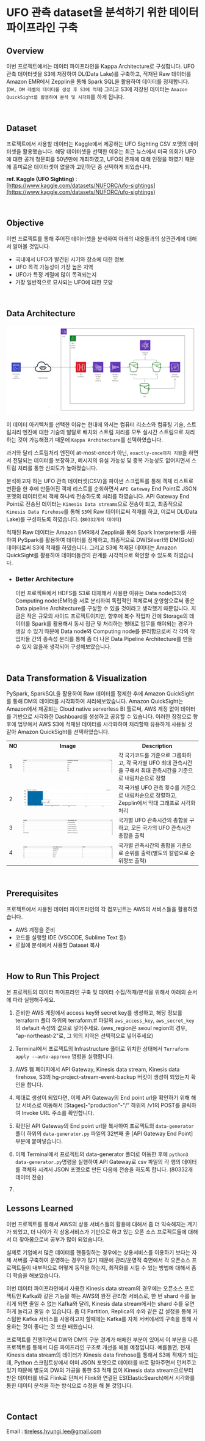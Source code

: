 # **UFO 관측 dataset을 분석하기 위한 데이터 파이프라인 구축**

## **Overview**

이번 프로젝트에서는 데이터 파이프라인을 Kappa Architecture로 구성합니다. UFO 관측 데이터셋을 S3에 저장하여 DL(Data Lake)를 구축하고, 적재된 Raw 데이터를 Amazon EMR에서 Zepplin을 통해 Spark SQL을 활용하여 데이터를 정제합니다. (`DW, DM 레벨의 데이터를 생성 후 S3에 적재`) 그리고 S3에 저장된 데이터는 `Amazon QuickSight를 활용하여 분석 및 시각화`를 하게 됩니다.

<br/>

## **Dataset**

프로젝트에서 사용할 데이터는 Kaggle에서 제공하는 UFO Sighting CSV 포멧의 데이터셋을 활용했습니다. 해당 데이터셋을 선택한 이유는 최근 뉴스에서 미국 의회가 UFO에 대한 공개 청문회를 50년만에 개최하였고, UFO의 존재에 대해 인정을 하였기 때문에 흥미로운 데이터셋이 없을까 고민하던 중 선택하게 되었습니다.

**ref. Kaggle (UFO Sighting)** : [https://www.kaggle.com/datasets/NUFORC/ufo-sightings](https://www.kaggle.com/datasets/NUFORC/ufo-sightings)

<br/>

## **Objective**

이번 프로젝트를 통해 주어진 데이터셋을 분석하여 아래의 내용들과의 상관관계에 대해서 알아볼 것입니다.

- 국내에서 UFO가 발견된 시기와 장소에 대한 정보
- UFO 목격 가능성이 가장 높은 지역
- UFO가 특정 계절에 많이 목격되는지
- 가장 일반적으로 묘사되는 UFO에 대한 모양

<br/>

## **Data Architecture**

![Example architecture image](assets/220621_ufo_dataset_analysis_aws_topology.png)


이 데이터 아키텍처를 선택한 이유는 현대에 와서는 컴퓨터 리소스와 컴퓨팅 기술, 스트림처리 엔진에 대한 기술의 발달로 배치와 스트림 처리를 모두 실시간 스트림으로 처리하는 것이 가능해졌기 때문에 `Kappa Architecture`를 선택하였습니다.

과거와 달리 스트림처리 엔진이 at-most-once가 아닌, `exactly-once까지 지원`을 하면서 전달되는 데이터를 보장하고, 메시지의 유실 가능성 및 중복 가능성도 없어지면서 스트림 처리를 통한 신뢰도가 높아졌습니다.

분석하고자 하는 UFO 관측 데이터셋(CSV)을 파이썬 스크립트를 통해 객체 리스트로 변환을 한 후에 만들어진 객체 리스트를 순회하면서 `API Gateway` End Point로 JSON 포멧의 데이터로써 객체 하나씩 전송하도록 처리를 하였습니다. API Gateway End Point로 전송된 데이터는 `Kinesis Data streams`으로 전송이 되고, 최종적으로 `Kinesis Data Firehose`를 통해 `S3`에 Raw 데이터로써 적재를 하고, 이로써 DL(Data Lake)를 구성하도록 하였습니다. (`80332개의 데이터`)

적재된 Raw 데이터는 Amazon EMR에서 Zepplin을 통해 Spark Interpreter를 사용하여 PySpark를 활용하여 데이터를 정제하고, 최종적으로 DW(Silver)와 DM(Gold) 데이터로써 S3에 적재를 하였습니다. 그리고 S3에 적재된 데이터는 Amazon QuickSight를 활용하여 데이터들간의 관계를 시각적으로 확인할 수 있도록 하였습니다.

- ### **Better Architecture**

    이번 프로젝트에서 HDFS를 S3로 대체해서 사용한 이유는 Data node(S3)와 Computing node(EMR)을 서로 분리하여 독립적인 객체로써 운영함으로써 좋은 Data pipeline Architecture를 구성할 수 있을 것이라고 생각했기 때문입니다.
    지금은 작은 규모의 사이드 프로젝트이지만, 향후에 복수 작업자 간에 Storage의 데이터를 Spark를 활용해서 동시 접근 및 처리하는 형태로 업무를 해야되는 경우가 생길 수 있기 때문에 Data node와 Computing node를 분리함으로써 각 각의 작업자들 간의 종속성 분리를 통해 좀 더 나은 Data Pipeline Architecture를 만들 수 있지 않을까 생각되어 구성해보았습니다. 

<br/>

## **Data Transformation & Visualization**

PySpark, SparkSQL을 활용하여 Raw 데이터를 정제한 후에 Amazon QuickSight를 통해 DM의 데이터를 시각화하여 처리해보았습니다. Amazon QuickSight는 Amazon에서 제공되는 Cloud native serverless BI 툴로써, AWS 계정 없이 데이터를 기반으로 시각화한 Dashboard를 생성하고 공유할 수 있습니다. 이러한 장점으로 향후에 업무에서 AWS S3에 적재된 데이터를 시각화하여 처리할때 유용하게 사용될 것 같아 Amazon QuickSight를 선택하였습니다. 

<table>
    <tr>
        <th style="text-align:center">NO</th>
        <th style="text-align:center">Image</th>
        <th style="text-align:center">Description</th>
    </tr>
    <tr>
        <td>1</td>
        <td>
            <img src="assets/220609_max_duration_seconds_country.png" alt="" />
        </td>
        <td>각 국가코드를 기준으로 그룹화하고, 각 국가별 UFO 최대 관측시간을 구해서 최대 관측시간을 기준으로 내림차순으로 정렬</td>
    </tr>
    <tr>
        <td>2</td>
        <td>
            <img src="assets/220609_count_desc_in_country.png" alt="" />
        </td>
        <td>각 국가별 UFO 관측 횟수를 기준으로 내림차순으로 정렬하고, Zepplin에서 막대 그래프로 시각화 처리</td>
    </tr>
    <tr>
        <td>3</td>
        <td>
            <img src="assets/220609_total_sighting_time.png" alt="" />
        </td>
        <td>국가별 UFO 관측시간의 총합을 구하고, 모든 국가의 UFO 관측시간 총합을 출력</td>
    </tr>
    <tr>
        <td>4</td>
        <td>
            <img src="assets/220609_total_sighting_time_rank.png" alt="" />
        </td>
        <td>국가별 관측시간의 총합을 기준으로 순위를 출력(별도의 칼럼으로 순위정보 출력)</td>
    </tr>
</table>

<br/>

## **Prerequisites**
프로젝트에서 사용된 데이터 파이프라인의 각 컴포넌트는 AWS의 서비스들을 활용하였습니다. 

- AWS 계정을 준비
- 코드를 실행할 IDE (VSCODE, Sublime Text 등)
- 로컬에 분석에서 사용할 Dataset 복사

<br/>

## **How to Run This Project**

본 프로젝트의 데이터 파이프라인 구축 및 데이터 수집/적재/분석을 위해서 아래의 순서에 따라 실행해주세요.

1. 준비한 AWS 계정에서 access key와 secret key를 생성하고, 해당 정보를 terraform 폴더 하위의 terraform.tf 파일의 `aws_access_key`, `aws_secret_key`의 default 속성의 값으로 넣어주세요. (aws_region은 seoul region의 경우, "ap-northeast-2"로, 그 외의 지역은 선택적으로 넣어주세요)

2. Terminal에서 프로젝트의 Infrastructure 폴더로 위치한 상태에서 `Terraform apply --auto-approve` 명령을 실행합니다.

3. AWS 웹 페이지에서 API Gateway, Kinesis data stream, Kinesis data firehose, S3의 hg-project-stream-event-backup 버킷이 생성이 되었는지 확인을 합니다. 

4. 제대로 생성이 되었다면, 이제 API Gateway의 End point url을 확인하기 위해 해당 서비스로 이동해서 [Stages]-"production"-"/" 하위의 /v1의 POST를 클릭하여 Invoke URL 주소를 확인합니다. 

5. 확인된 API Gateway의 End point url을 복사하여 프로젝트의 `data-generator`폴더 하위의 `data-generator.py` 파일의 32번째 줄 [API Gateway End Point] 부분에 붙여넣습니다.

6. 이제 Terminal에서 프로젝트의 data-generator 폴더로 이동한 후에 `python3 data-generator.py`명령을 실행하여 API Gateway로 csv 파일의 각 행의 데이터를 객체화 시켜서 JSON 포멧으로 만든 다음에 전송을 하도록 합니다. (80332개 데이터 전송) 

7. 

## Lessons Learned

이번 프로젝트를 통해서 AWS의 상용 서비스들의 활용에 대해서 좀 더 익숙해지는 계기가 되었고, 더 나아가 각 상용서비스가 기반으로 하고 있는 오픈 소스 프로젝트들에 대해서 더 찾아봄으로써 공부가 많이 되었습니다. 

실제로 기업에서 많은 데이터를 핸들링하는 경우에는 상용서비스를 이용하기 보다는 자체 서버를 구축하여 운영하는 경우가 많기 때문에 관리/운영적 측면에서 각 오픈소스 프로젝트들이 내부적으로 어떻게 동작을 하는지, 최적화를 시킬 수 있는 방법에 대해서 좀 더 학습을 해보았습니다. 

이번 데이터 파이프라인에서 사용한 Kinesis data stream의 경우에는 오픈소스 프로젝트인 Kafka와 같은 기능을 하는 AWS의 완전 관리형 서비스로, 한 번 shard 수를 늘리게 되면 줄일 수 없는 Kafka와 달리, Kinesis data stream에서는 shard 수를 유연하게 늘리고 줄일 수 있습니다. 좀 더 Partition, Replica의 수와 같은 값 설정을 통해 커스텀한 Kafka 서비스를 사용하고자 할때에는 Kafka를 자체 서버에서의 구축을 통해 사용하는 것이 좋다는 것 또한 배웠습니다. 

프로젝트를 진행하면서 DW와 DM의 구분 경계가 애매한 부분이 있어서 이 부분을 다른 프로젝트를 통해서 다른 파이프라인 구조로 개선을 해볼 예정입니다. 예를들면, 현재 Kinesis data stream의 데이터가 Kinesis data firehose를 통해서 S3에 적재가 되는데, Python 스크립트상에서 이미 JSON 포멧으로 데이터를 바로 말아주면서 던져주고 있기 때문에 별도의 DW의 가공을 통한 S3 적재 없이 Kinesis data stream으로부터 받은 데이터를 바로 Flink로 던져서 Flink와 연결된 ES(ElasticSearch)에서 시각화를 통한 데이터 분석을 하는 방식으로 수정을 해 볼 것입니다.

<br/>

## Contact

Email : tireless.hyungi.lee@gmail.com
